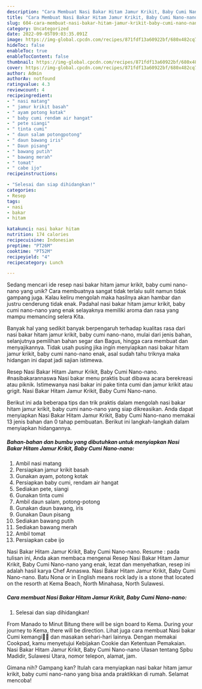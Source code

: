 ```yaml
---
description: "Cara Membuat Nasi Bakar Hitam Jamur Krikit, Baby Cumi Nano-nano yang Enak"
title: "Cara Membuat Nasi Bakar Hitam Jamur Krikit, Baby Cumi Nano-nano yang Enak"
slug: 604-cara-membuat-nasi-bakar-hitam-jamur-krikit-baby-cumi-nano-nano-yang-enak
category: Uncategorized
date: 2022-09-05T09:03:35.091Z
image: https://img-global.cpcdn.com/recipes/871fdf13a60922bf/680x482cq70/nasi-bakar-hitam-jamur-krikit-baby-cumi-nano-nano-foto-resep-utama.jpg
hideToc: false
enableToc: true
enableTocContent: false
thumbnail: https://img-global.cpcdn.com/recipes/871fdf13a60922bf/680x482cq70/nasi-bakar-hitam-jamur-krikit-baby-cumi-nano-nano-foto-resep-utama.jpg
cover: https://img-global.cpcdn.com/recipes/871fdf13a60922bf/680x482cq70/nasi-bakar-hitam-jamur-krikit-baby-cumi-nano-nano-foto-resep-utama.jpg
author: Admin
authorAv: notfound
ratingvalue: 4.3
reviewcount: 4
recipeingredient:
- " nasi matang"
- " jamur krikit basah"
- " ayam potong kotak"
- " baby cumi rendam air hangat"
- " pete siangi"
- " tinta cumi"
- " daun salam potongpotong"
- " daun bawang iris"
- " Daun pisang"
- " bawang putih"
- " bawang merah"
- " tomat"
- " cabe ijo"
recipeinstructions:

- "Selesai dan siap dihidangkan!"
categories:
- Resep
tags:
- nasi
- bakar
- hitam

katakunci: nasi bakar hitam 
nutrition: 174 calories
recipecuisine: Indonesian
preptime: "PT26M"
cooktime: "PT52M"
recipeyield: "4"
recipecategory: Lunch

---
```





Sedang mencari ide resep nasi bakar hitam jamur krikit, baby cumi nano-nano yang unik? Cara membuatnya sangat tidak terlalu sulit namun tidak gampang juga. Kalau keliru mengolah maka hasilnya akan hambar dan justru cenderung tidak enak. Padahal nasi bakar hitam jamur krikit, baby cumi nano-nano yang enak selayaknya memiliki aroma dan rasa yang mampu memancing selera Kita.





Banyak hal yang sedikit banyak berpengaruh terhadap kualitas rasa dari nasi bakar hitam jamur krikit, baby cumi nano-nano, mulai dari jenis bahan, selanjutnya pemilihan bahan segar dan Bagus, hingga cara membuat dan menyajikannya. Tidak usah pusing jika ingin menyiapkan nasi bakar hitam jamur krikit, baby cumi nano-nano enak,      asal sudah tahu triknya maka hidangan ini dapat jadi sajian istimewa.














Resep Nasi Bakar Hitam Jamur Krikit, Baby Cumi Nano-nano. #nasibakarannaswa Nasi bakar menu praktis buat dibawa acara berekreasi atau piknik. Istimewanya nasi bakar ini pake tinta cumi dan jamur krikit atau grigit. Nasi Bakar Hitam Jamur Krikit, Baby Cumi Nano-nano.






Berikut ini ada beberapa tips dan trik praktis dalam mengolah nasi bakar hitam jamur krikit, baby cumi nano-nano yang siap dikreasikan. Anda dapat menyiapkan Nasi Bakar Hitam Jamur Krikit, Baby Cumi Nano-nano memakai 13 jenis bahan dan 0 tahap pembuatan. Berikut ini langkah-langkah dalam menyiapkan hidangannya.

<!--inarticleads1-->

##### Bahan-bahan dan bumbu yang dibutuhkan untuk menyiapkan Nasi Bakar Hitam Jamur Krikit, Baby Cumi Nano-nano:

1. Ambil  nasi matang
1. Persiapkan  jamur krikit basah
1. Gunakan  ayam, potong kotak
1. Persiapkan  baby cumi, rendam air hangat
1. Sediakan  pete, siangi
1. Gunakan  tinta cumi
1. Ambil  daun salam, potong-potong
1. Gunakan  daun bawang, iris
1. Gunakan  Daun pisang
1. Sediakan  bawang putih
1. Sediakan  bawang merah
1. Ambil  tomat
1. Persiapkan  cabe ijo


Nasi Bakar Hitam Jamur Krikit, Baby Cumi Nano-nano. Resume : pada tulisan ini, Anda akan membaca mengenai Resep Nasi Bakar Hitam Jamur Krikit, Baby Cumi Nano-nano yang enak, lezat dan menyehatkan, resep ini adalah hasil karya Chef Annaswa. Nasi Bakar Hitam Jamur Krikit, Baby Cumi Nano-nano. Batu Nona or in English means rock lady is a stone that located on the resorth at Kema Beach, North Minahasa, North Sulawesi. 

<!--inarticleads2-->

##### Cara membuat Nasi Bakar Hitam Jamur Krikit, Baby Cumi Nano-nano:


1. Selesai dan siap dihidangkan!

From Manado to Minut Bitung there will be sign board to Kema. During your journey to Kema, there will be direction. Lihat juga cara membuat Nasi bakar Cumi kemangi🐙🌿 dan masakan sehari-hari lainnya. Dengan memakai Cookpad, kamu menyetujui Kebijakan Cookie dan Ketentuan Pemakaian. Nasi Bakar Hitam Jamur Krikit, Baby Cumi Nano-nano Ulasan tentang Spbu Madidir, Sulawesi Utara, nomor telepon, alamat, jam. 

Gimana nih? Gampang kan? Itulah cara menyiapkan nasi bakar hitam jamur krikit, baby cumi nano-nano yang bisa anda praktikkan di rumah. Selamat mencoba!
